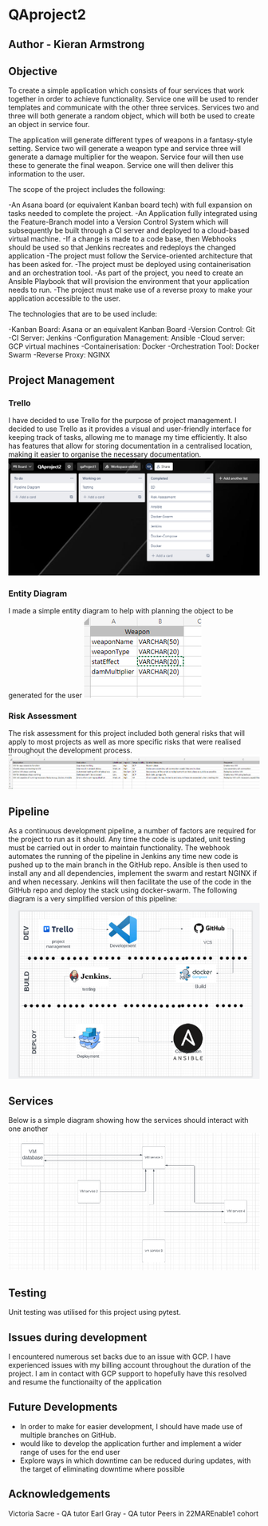 # QAproject2
## Author - Kieran Armstrong

## Objective 
To create a simple application which consists of four services that work together in order to achieve functionality. 
Service one will be used to render templates and communicate with the other three services. 
Services two and three will both generate a random object, which will both be used to create an object in service four.

The application will generate different types of weapons in a fantasy-style setting. Service two will generate a weapon type and service three will generate a damage multiplier for the weapon. Service four will then use these to generate the final weapon. Service one will then deliver this information to the user.

The scope of the project includes the following:

-An Asana board (or equivalent Kanban board tech) with full expansion on tasks needed to complete the project.
-An Application fully integrated using the Feature-Branch model into a Version Control System which will subsequently be built through a CI server and deployed to a cloud-based virtual machine.
-If a change is made to a code base, then Webhooks should be used so that Jenkins recreates and redeploys the changed application
-The project must follow the Service-oriented architecture that has been asked for.
-The project must be deployed using containerisation and an orchestration tool.
-As part of the project, you need to create an Ansible Playbook that will provision the environment that your application needs to run.
-The project must make use of a reverse proxy to make your application accessible to the user.

The technologies that are to be used include:

-Kanban Board: Asana or an equivalent Kanban Board
-Version Control: Git
-CI Server: Jenkins
-Configuration Management: Ansible
-Cloud server: GCP virtual machines
-Containerisation: Docker
-Orchestration Tool: Docker Swarm
-Reverse Proxy: NGINX

## Project Management
### Trello
I have decided to use Trello for the purpose of project management. I decided to use Trello as it provides a visual and user-friendly interface for keeping track of tasks, allowing me to manage my time efficiently. It also has features that allow for storing documentation in a centralised location, making it easier to organise the necessary documentation.
![trello](https://github.com/Kieran-Armstrong/QAproject2/blob/main/images/trello.PNG)

### Entity Diagram
I made a simple entity diagram to help with planning the object to be generated for the user
![ed](https://github.com/Kieran-Armstrong/QAproject2/blob/main/images/ed.PNG)

### Risk Assessment 

The risk assessment for this project included both general risks that will apply to most projects as well as more specific risks that were realised throughout the development process.
![ra](https://github.com/Kieran-Armstrong/QAproject2/blob/main/images/ra.PNG)

## Pipeline 

As a continuous development pipeline, a number of factors are required for the project to run as it should. Any time the code is updated, unit testing must be carried out in order to maintain functionality.
The webhook automates the running of the pipeline in Jenkins any time new code is pushed up to the main branch in the GitHub repo.
Ansible is then used to install any and all dependencies, implement the swarm and restart NGINX if and when necessary.
Jenkins will then facilitate the use of the code in the GitHub repo and deploy the stack using docker-swarm.
The following diagram is a very simplified version of this pipeline:
![pipeline](https://github.com/Kieran-Armstrong/QAproject2/blob/main/images/pipeline%20diagram.PNG)

## Services 

Below is a simple diagram showing how the services should interact with one another 
![services](https://github.com/Kieran-Armstrong/QAproject2/blob/main/images/services.PNG)

## Testing 

Unit testing was utilised for this project using pytest. 

## Issues during development

I encountered numerous set backs due to an issue with GCP. I have experienced issues with my billing account throughout the duration of the project.
I am in contact with GCP support to hopefully have this resolved and resume the functionailty of the application

## Future Developments
- In order to make for easier development, I should have made use of multiple branches on GitHub. 
- would like to develop the application further and implement a wider range of uses for the end user
- Explore ways in which downtime can be reduced during updates, with the target of eliminating downtime where possible

## Acknowledgements

Victoria Sacre - QA tutor
Earl Gray - QA tutor
Peers in 22MAREnable1 cohort 
